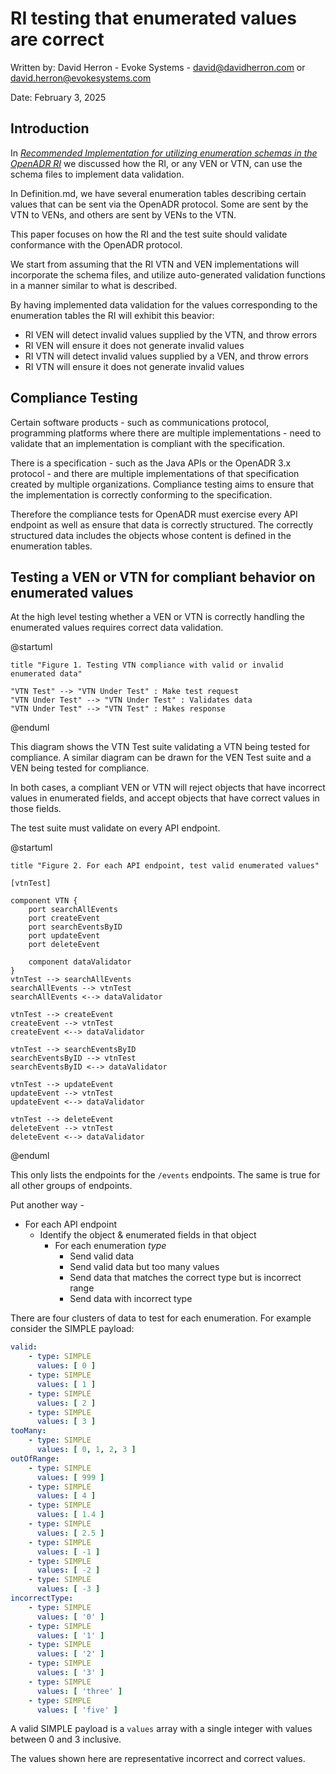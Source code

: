 # RI testing that enumerated values are correct

Written by: David Herron - Evoke Systems - <david@davidherron.com> or <david.herron@evokesystems.com>

Date: February 3, 2025

## Introduction

In [_Recommended Implementation for utilizing enumeration schemas in the OpenADR RI_](./RI-Implementation.md) we discussed how the RI, or any VEN or VTN, can use the schema files to implement data validation.

In Definition.md, we have several enumeration tables describing certain values that can be sent via the OpenADR protocol.  Some are sent by the VTN to VENs, and others are sent by VENs to the VTN.

This paper focuses on how the RI and the test suite should validate conformance with the OpenADR protocol.

We start from assuming that the RI VTN and VEN implementations will incorporate the schema files, and utilize auto-generated validation functions in a manner similar to what is described.

By having implemented data validation for the values corresponding to the enumeration tables the RI will exhibit this beavior:

* RI VEN will detect invalid values supplied by the VTN, and throw errors
* RI VEN will ensure it does not generate invalid values
* RI VTN will detect invalid values supplied by a VEN, and throw errors
* RI VTN will ensure it does not generate invalid values

## Compliance Testing

Certain software products - such as communications protocol, programming platforms where there are multiple implementations - need to validate that an implementation is compliant with the specification.

There is a specification - such as the Java APIs or the OpenADR 3.x protocol - and there are multiple implementations of that specification created by multiple organizations.  Compliance testing aims to ensure that the implementation is correctly conforming to the specification.

Therefore the compliance tests for OpenADR must exercise every API endpoint as well as ensure that data is correctly structured.  The correctly structured data includes the objects whose content is defined in the enumeration tables.

## Testing a VEN or VTN for compliant behavior on enumerated values

At the high level testing whether a VEN or VTN is correctly handling the enumerated values requires correct data validation.

<diagrams-plantuml output-file="img/overviewEnumerationComplianceTesting.png" tpng>
@startuml

    title "Figure 1. Testing VTN compliance with valid or invalid enumerated data"

    "VTN Test" --> "VTN Under Test" : Make test request
    "VTN Under Test" --> "VTN Under Test" : Validates data
    "VTN Under Test" --> "VTN Test" : Makes response

@enduml
</diagrams-plantuml>

This diagram shows the VTN Test suite validating a VTN being tested for compliance.  A similar diagram can be drawn for the VEN Test suite and a VEN being tested for compliance.

In both cases, a compliant VEN or VTN will reject objects that have incorrect values in enumerated fields, and accept objects that have correct values in those fields.

The test suite must validate on every API endpoint.

<diagrams-plantuml output-file="img/validatingEnumeratedValuesOnEndpoints.png" tpng>
@startuml

    title "Figure 2. For each API endpoint, test valid enumerated values"

    [vtnTest]
    
    component VTN {
        port searchAllEvents
        port createEvent
        port searchEventsByID
        port updateEvent
        port deleteEvent
        
        component dataValidator
    }
    vtnTest --> searchAllEvents
    searchAllEvents --> vtnTest
    searchAllEvents <--> dataValidator
    
    vtnTest --> createEvent
    createEvent --> vtnTest
    createEvent <--> dataValidator
    
    vtnTest --> searchEventsByID
    searchEventsByID --> vtnTest
    searchEventsByID <--> dataValidator
    
    vtnTest --> updateEvent
    updateEvent --> vtnTest
    updateEvent <--> dataValidator
    
    vtnTest --> deleteEvent
    deleteEvent --> vtnTest
    deleteEvent <--> dataValidator
    
@enduml
</diagrams-plantuml>

This only lists the endpoints for the `/events` endpoints.  The same is true for all other groups of endpoints.

Put another way - 

* For each API endpoint
    * Identify the object & enumerated fields in that object
        * For each enumeration _type_
            * Send valid data
            * Send valid data but too many values
            * Send data that matches the correct type but is incorrect range
            * Send data with incorrect type

There are four clusters of data to test for each enumeration.  For example consider the SIMPLE payload:

```yaml
valid:
    - type: SIMPLE
      values: [ 0 ]
    - type: SIMPLE
      values: [ 1 ]
    - type: SIMPLE
      values: [ 2 ]
    - type: SIMPLE
      values: [ 3 ]
tooMany:
    - type: SIMPLE
      values: [ 0, 1, 2, 3 ]
outOfRange:
    - type: SIMPLE
      values: [ 999 ]
    - type: SIMPLE
      values: [ 4 ]
    - type: SIMPLE
      values: [ 1.4 ]
    - type: SIMPLE
      values: [ 2.5 ]
    - type: SIMPLE
      values: [ -1 ]
    - type: SIMPLE
      values: [ -2 ]
    - type: SIMPLE
      values: [ -3 ]
incorrectType:
    - type: SIMPLE
      values: [ '0' ]
    - type: SIMPLE
      values: [ '1' ]
    - type: SIMPLE
      values: [ '2' ]
    - type: SIMPLE
      values: [ '3' ]
    - type: SIMPLE
      values: [ 'three' ]
    - type: SIMPLE
      values: [ 'five' ]
```

A valid SIMPLE payload is a `values` array with a single integer with values between 0 and 3 inclusive.

The values shown here are representative incorrect and correct values.
